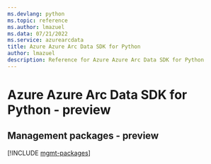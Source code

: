 ```yaml
---
ms.devlang: python
ms.topic: reference
ms.author: lmazuel
ms.data: 07/21/2022
ms.service: azurearcdata
title: Azure Azure Arc Data SDK for Python
author: lmazuel
description: Reference for Azure Azure Arc Data SDK for Python
---
```

# Azure Azure Arc Data SDK for Python - preview

## Management packages - preview
[!INCLUDE [mgmt-packages](azure-arc-data-mgmt-index.md)]
